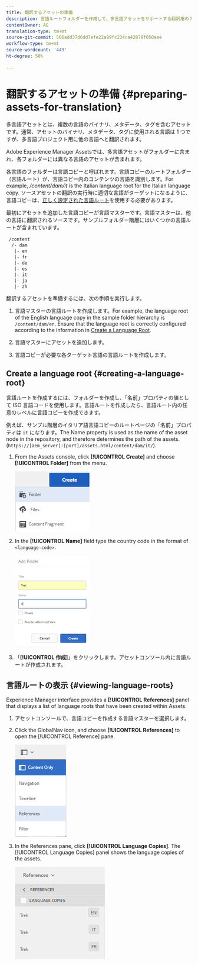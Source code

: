 ```yaml
---
title: 翻訳するアセットの準備
description: 言語ルートフォルダーを作成して、多言語アセットをサポートする翻訳用のアセットを準備します。
contentOwner: AG
translation-type: tm+mt
source-git-commit: 566add37d6dd7efe22a99fc234ca42878f050aee
workflow-type: tm+mt
source-wordcount: '449'
ht-degree: 58%

---
```



# 翻訳するアセットの準備 {#preparing-assets-for-translation}

多言語アセットとは、複数の言語のバイナリ、メタデータ、タグを含むアセットです。通常、アセットのバイナリ、メタデータ、タグに使用される言語は 1 つですが、多言語プロジェクト用に他の言語へと翻訳されます。

Adobe Experience Manager Assetsでは、多言語アセットがフォルダーに含まれ、各フォルダーには異なる言語のアセットが含まれます。

各言語のフォルダーは言語コピーと呼ばれます。言語コピーのルートフォルダー（言語ルート）が、言語コピー内のコンテンツの言語を識別します。For example, */content/dam/it* is the Italian language root for the Italian language copy. ソースアセットの翻訳の実行時に適切な言語がターゲットになるように、言語コピーは、[正しく設定された言語ルート](preparing-assets-for-translation.md#creating-a-language-root)を使用する必要があります。

最初にアセットを追加した言語コピーが言語マスターです。言語マスターは、他の言語に翻訳されるソースです。サンプルフォルダー階層にはいくつかの言語ルートが含まれています。

```
 /content
  /- dam
   |- en
   |- fr
   |- de
   |- es
   |- it
   |- ja
   |- zh
```

翻訳するアセットを準備するには、次の手順を実行します。

1. 言語マスターの言語ルートを作成します。For example, the language root of the English language copy in the sample folder hierarchy is `/content/dam/en`. Ensure that the language root is correctly configured according to the information in [Create a Language Root](preparing-assets-for-translation.md#creating-a-language-root).

1. 言語マスターにアセットを追加します。
1. 言語コピーが必要な各ターゲット言語の言語ルートを作成します。

## Create a language root {#creating-a-language-root}

言語ルートを作成するには、フォルダーを作成し、「名前」プロパティの値として ISO 言語コードを使用します。言語ルートを作成したら、言語ルート内の任意のレベルに言語コピーを作成できます。

例えば、サンプル階層のイタリア語言語コピーのルートページの「名前」プロパティは `it` になります。The Name property is used as the name of the asset node in the repository, and therefore determines the path of the assets. (`https://[aem_server]:[port]/assets.html/content/dam/it/`).

1. From the Assets console, click **[!UICONTROL Create]** and choose **[!UICONTROL Folder]** from the menu.

   ![フォルダーを作成](assets/Create-folder.png)

1. In the **[!UICONTROL Name]** field type the country code in the format of `<language-code>`.

   ![フォルダー内の追加言語コード](assets/Add-language-code-in-folder.png)

1. 「**[!UICONTROL 作成]**」をクリックします。アセットコンソール内に言語ルートが作成されます。

## 言語ルートの表示 {#viewing-language-roots}

Experience Manager interface provides a **[!UICONTROL References]** panel that displays a list of language roots that have been created within Assets.

1. アセットコンソールで、言語コピーを作成する言語マスターを選択します。
1. Click the GlobalNav icon, and choose **[!UICONTROL References]** to open the [!UICONTROL Reference] pane.

   ![chlimage_1-122](assets/chlimage_1-122.png)

1. In the References pane, click **[!UICONTROL Language Copies]**. The [!UICONTROL Language Copies] panel shows the language copies of the assets.

   ![chlimage_1-123](assets/chlimage_1-123.png)
